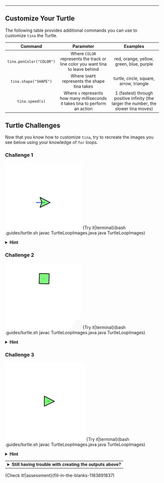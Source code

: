 ---

## Customize Your Turtle
The following table provides additional commands you can use to customize `tina` the Turtle.

|Command|Parameter|Examples|
|:-----:|:-------:|:---------:|
|`tina.penColor("COLOR")`|Where `COLOR` represents the track or line color you want tina to leave behind|red, orange, yellow, green, blue, purple|
|`tina.shape("SHAPE")`|Where `SHAPE` represents the shape tina takes|turtle, circle, square, arrow, triangle|
|`tina.speed(s)`|Where `s` represents how many milliseconds it takes tina to perform an action|1 (fastest) through positive infinity (the larger the number, the slower tina moves)|

## Turtle Challenges
Now that you know how to customize `tina`, try to recreate the images you see below using your knowledge of `for` loops.

### Challenge 1
![.guides/img/TurtleChallenge1](.guides/img/TurtleChallenge1.gif)
{Try it|terminal}(bash .guides/turtle.sh javac TurtleLoopImages.java java TurtleLoopImages)

<details><summary><b>Hint</b></summary>There are multiple ways to accomplish this task but the trick lies within finding the <b>pattern</b> and then repeating it a <b>specific number of times</b>. One pattern in particular is to: <ol><li>Go forward (creating a long line).</li><li>Make a right turn.</li><li>Go forward (creating a small line).</li><li>Make a right turn.</li><li>Go forward (creating another small line).</li><li>Make a right turn.</li><li>Go forward (creating a final small line).</li><li>Repeat steps #1 through #7 three more times for a total of <b>four</b> iterations.</li></ol>The pattern should look something like this: <img src=".guides/img/TurtleChallenge1Pattern.png"/></details>

### Challenge 2
![.guides/img/TurtleChallenge2](.guides/img/TurtleChallenge2.gif)
{Try it|terminal}(bash .guides/turtle.sh javac TurtleLoopImages.java java TurtleLoopImages)

<details><summary><b>Hint</b></summary>Since a circle has 360 degrees, you will need a loop that repeats 360 times. Be careful about how far the turtle moves forward and turns. The circle can get very big, very quickly.</details>

### Challenge 3
![.guides/img/TurtleChallenge3](.guides/img/TurtleChallenge3.gif)
{Try it|terminal}(bash .guides/turtle.sh javac TurtleLoopImages.java java TurtleLoopImages)

<details><summary><b>Hint</b></summary>The pattern here is to move forward and make a right turn. <img src=".guides/img/TurtleChallenge3Pattern.png"/> 
The trick lies within the fact that the distance the turtle moves has to get larger as the loop advances. Think of some operators that you can use to make the loop iterator variable get bigger during each iteration.</details>

<table><tbody ><tr><td><details><summary>
	<b>Still having trouble with creating the outputs above?</b>
</summary><br>
Here are some sample solutions:
  
```java
  tina.penColor("blue");
  tina.shape("arrow");
  tina.speed(200);
  
  for (int i = 0; i < 4; i++) {
    tina.forward(75);
    tina.right(90);
    tina.forward(25);
    tina.right(90);
    tina.forward(25);
    tina.right(90);
    tina.forward(25);
  }
```

```java
  tina.penColor("red");
  tina.shape("square");
  tina.speed(10);
  
  for (int i = 0; i < 360; i++) {
    tina.forward(1);
    tina.right(1);
  }
```
  
```java
  tina.penColor("green");
  tina.shape("triangle");
  tina.speed(100);
  
  for (int i = 10; i <= 200; i+=10) {
    tina.forward(i);
    tina.right(90);
  }
```

</details></td></tr></tbody>
</table>

{Check It!|assessment}(fill-in-the-blanks-1183891837)
